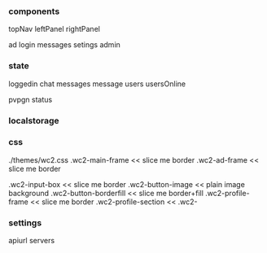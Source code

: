 

### components

topNav
leftPanel
rightPanel

ad
login
messages
setings
admin



### state
loggedin
chat
  messages
  message
  users
  usersOnline
  
pvpgn
  status

### localstorage
  

### css
./themes/wc2.css
   .wc2-main-frame  << slice me border
   .wc2-ad-frame  << slice me border

   .wc2-input-box  << slice me border
   .wc2-button-image << plain image background
   .wc2-button-borderfill <<  slice me border+fill
   .wc2-profile-frame << slice me border
   .wc2-profile-section << 
   .wc2-


### settings
apiurl
servers
